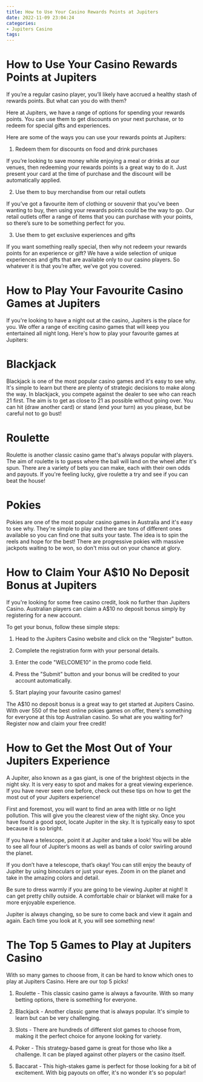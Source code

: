 ```yaml
---
title: How to Use Your Casino Rewards Points at Jupiters
date: 2022-11-09 23:04:24
categories:
- Jupiters Casino
tags:
---
```



#  How to Use Your Casino Rewards Points at Jupiters

If you’re a regular casino player, you’ll likely have accrued a healthy stash of rewards points. But what can you do with them?

Here at Jupiters, we have a range of options for spending your rewards points. You can use them to get discounts on your next purchase, or to redeem for special gifts and experiences.

Here are some of the ways you can use your rewards points at Jupiters:

1. Redeem them for discounts on food and drink purchases

If you’re looking to save money while enjoying a meal or drinks at our venues, then redeeming your rewards points is a great way to do it. Just present your card at the time of purchase and the discount will be automatically applied.

2. Use them to buy merchandise from our retail outlets

If you’ve got a favourite item of clothing or souvenir that you’ve been wanting to buy, then using your rewards points could be the way to go. Our retail outlets offer a range of items that you can purchase with your points, so there’s sure to be something perfect for you.

3. Use them to get exclusive experiences and gifts

If you want something really special, then why not redeem your rewards points for an experience or gift? We have a wide selection of unique experiences and gifts that are available only to our casino players. So whatever it is that you’re after, we’ve got you covered.

#  How to Play Your Favourite Casino Games at Jupiters

If you're looking to have a night out at the casino, Jupiters is the place for you. We offer a range of exciting casino games that will keep you entertained all night long. Here's how to play your favourite games at Jupiters:

# Blackjack

Blackjack is one of the most popular casino games and it's easy to see why. It's simple to learn but there are plenty of strategic decisions to make along the way. In blackjack, you compete against the dealer to see who can reach 21 first. The aim is to get as close to 21 as possible without going over. You can hit (draw another card) or stand (end your turn) as you please, but be careful not to go bust!

# Roulette

Roulette is another classic casino game that's always popular with players. The aim of roulette is to guess where the ball will land on the wheel after it's spun. There are a variety of bets you can make, each with their own odds and payouts. If you're feeling lucky, give roulette a try and see if you can beat the house!

# Pokies

Pokies are one of the most popular casino games in Australia and it's easy to see why. They're simple to play and there are tons of different ones available so you can find one that suits your taste. The idea is to spin the reels and hope for the best! There are progressive pokies with massive jackpots waiting to be won, so don't miss out on your chance at glory.

#  How to Claim Your A$10 No Deposit Bonus at Jupiters

If you're looking for some free casino credit, look no further than Jupiters Casino. Australian players can claim a A$10 no deposit bonus simply by registering for a new account.

To get your bonus, follow these simple steps:

1. Head to the Jupiters Casino website and click on the "Register" button.

2. Complete the registration form with your personal details.

3. Enter the code "WELCOME10" in the promo code field.

4. Press the "Submit" button and your bonus will be credited to your account automatically.

5. Start playing your favourite casino games!

The A$10 no deposit bonus is a great way to get started at Jupiters Casino. With over 550 of the best online pokies games on offer, there's something for everyone at this top Australian casino. So what are you waiting for? Register now and claim your free credit!

#  How to Get the Most Out of Your Jupiters Experience

A Jupiter, also known as a gas giant, is one of the brightest objects in the night sky. It is very easy to spot and makes for a great viewing experience. If you have never seen one before, check out these tips on how to get the most out of your Jupiters experience!

First and foremost, you will want to find an area with little or no light pollution. This will give you the clearest view of the night sky. Once you have found a good spot, locate Jupiter in the sky. It is typically easy to spot because it is so bright.

If you have a telescope, point it at Jupiter and take a look! You will be able to see all four of Jupiter’s moons as well as bands of color swirling around the planet.

If you don’t have a telescope, that’s okay! You can still enjoy the beauty of Jupiter by using binoculars or just your eyes. Zoom in on the planet and take in the amazing colors and detail.

Be sure to dress warmly if you are going to be viewing Jupiter at night! It can get pretty chilly outside. A comfortable chair or blanket will make for a more enjoyable experience.

Jupiter is always changing, so be sure to come back and view it again and again. Each time you look at it, you will see something new!

#  The Top 5 Games to Play at Jupiters Casino

With so many games to choose from, it can be hard to know which ones to play at Jupiters Casino. Here are our top 5 picks!

1. Roulette - This classic casino game is always a favourite. With so many betting options, there is something for everyone.

2. Blackjack - Another classic game that is always popular. It's simple to learn but can be very challenging.

3. Slots - There are hundreds of different slot games to choose from, making it the perfect choice for anyone looking for variety.

4. Poker - This strategy-based game is great for those who like a challenge. It can be played against other players or the casino itself.

5. Baccarat - This high-stakes game is perfect for those looking for a bit of excitement. With big payouts on offer, it's no wonder it's so popular!